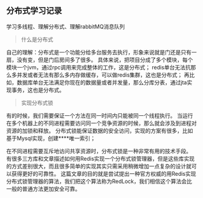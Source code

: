##  分布式学习记录

学习多线程、理解分布式、理解rabbitMQ消息队列

> 什么是分布式

自己的理解：分布式是一个功能分给多台服务去执行，形象来说就是门还是只有一扇，没有变，但是门后房间多了很多。
具体来说，把项目分成了多个模块，每个模块一个jvm，通过rpc调用来完成整体的工作，这是分布式；
redis单台无法抗那么多并发或者无法有那么多内存做缓存，可以做redis集群，这也是分布式；
再比如，数据库单台无法满足你现在的数据量或者并发量，那么分库分表，通过jta实现事务，这也是分布式。


> 实现分布式锁

有的时候，我们需要保证一个方法在同一时间内只能被同一个线程执行。
当运行在多个机器上的不同进程需要访问同一个竞争资源的时候，那么就会涉及到进程对资源的加锁和释放。
分布式锁能保证数据的安全访问，实现的方案有很多，比如基于Mysql实现，创建****唯一索引；

在不同进程需要互斥地访问共享资源时，分布式锁是一种非常有用的技术手段。 
有很多三方库和文章描述如何用Redis实现一个分布式锁管理器，但是这些库实现的方式差别很大，而且很多简单的实现其实只需采用稍微增加一点复杂的设计就可以获得更好的可靠性。
这篇文章的目的就是尝试提出一种官方权威的用Redis实现分布式锁管理器的算法，我们把这个算法称为RedLock，我们相信这个算法会比一般的普通方法更加安全可靠。
